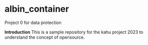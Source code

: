 # albin_container
Project 0 for data protection

**Introduction**
This is a sample repository for the kahu project 2023 to understand the concept of opensource.
